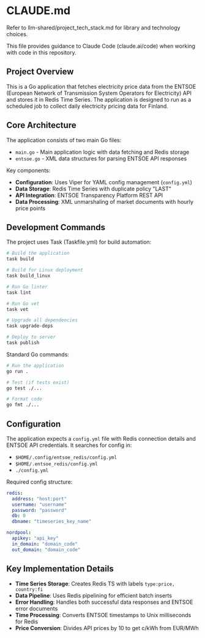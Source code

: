# CLAUDE.md

Refer to llm-shared/project_tech_stack.md for library and technology choices.

This file provides guidance to Claude Code (claude.ai/code) when working with code in this repository.

## Project Overview

This is a Go application that fetches electricity price data from the ENTSOE (European Network of Transmission System Operators for Electricity) API and stores it in Redis Time Series. The application is designed to run as a scheduled job to collect daily electricity pricing data for Finland.

## Core Architecture

The application consists of two main Go files:

- `main.go` - Main application logic with data fetching and Redis storage
- `entsoe.go` - XML data structures for parsing ENTSOE API responses

Key components:

- **Configuration**: Uses Viper for YAML config management (`config.yml`)
- **Data Storage**: Redis Time Series with duplicate policy "LAST"
- **API Integration**: ENTSOE Transparency Platform REST API
- **Data Processing**: XML unmarshaling of market documents with hourly price points

## Development Commands

The project uses Task (Taskfile.yml) for build automation:

```bash
# Build the application
task build

# Build for Linux deployment
task build_linux

# Run Go linter
task lint

# Run Go vet
task vet

# Upgrade all dependencies
task upgrade-deps

# Deploy to server
task publish
```

Standard Go commands:

```bash
# Run the application
go run .

# Test (if tests exist)
go test ./...

# Format code
go fmt ./...
```

## Configuration

The application expects a `config.yml` file with Redis connection details and ENTSOE API credentials. It searches for config in:

- `$HOME/.config/entsoe_redis/config.yml`
- `$HOME/.entsoe_redis/config.yml`
- `./config.yml`

Required config structure:

```yaml
redis:
  address: "host:port"
  username: "username"
  password: "password"
  db: 0
  dbname: "timeseries_key_name"

nordpool:
  apikey: "api_key"
  in_domain: "domain_code"
  out_domain: "domain_code"
```

## Key Implementation Details

- **Time Series Storage**: Creates Redis TS with labels `type:price, country:fi`
- **Data Pipeline**: Uses Redis pipelining for efficient batch inserts
- **Error Handling**: Handles both successful data responses and ENTSOE error documents
- **Time Processing**: Converts ENTSOE timestamps to Unix milliseconds for Redis
- **Price Conversion**: Divides API prices by 10 to get c/kWh from EUR/MWh
